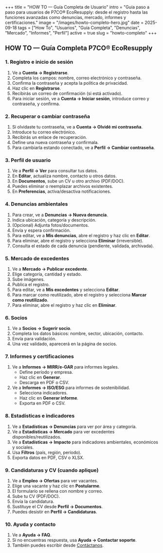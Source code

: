 +++
title = "HOW TO — Guía Completa de Usuario"
intro = "Guía paso a paso para usuarios de P7CO® EcoResupply: desde el registro hasta las funciones avanzadas como denuncias, mercado, informes y certificaciones."
image = "/images/howto-completo-hero.jpg"
date = 2025-09-18
tags = ["How To", "Usuarios", "Guía Completa", "Denuncias", "Mercado", "Informes", "Perfil"]
active = true
slug = "howto-completo"
+++

## HOW TO — Guía Completa P7CO® EcoResupply

### 1. Registro e inicio de sesión
1. Ve a **Cuenta → Registrarse**.  
2. Completa los campos: nombre, correo electrónico y contraseña.  
3. Confirma la contraseña y acepta la política de privacidad.  
4. Haz clic en **Registrarse**.  
5. Recibirás un correo de confirmación (si está activado).  
6. Para iniciar sesión, ve a **Cuenta → Iniciar sesión**, introduce correo y contraseña, y confirma.

### 2. Recuperar o cambiar contraseña
1. Si olvidaste tu contraseña, ve a **Cuenta → Olvidé mi contraseña**.  
2. Introduce tu correo electrónico.  
3. Recibirás un enlace de recuperación.  
4. Define una nueva contraseña y confírmala.  
5. Para cambiarla estando conectado, ve a **Perfil → Cambiar contraseña**.

### 3. Perfil de usuario
1. Ve a **Perfil → Ver** para consultar tus datos.  
2. En **Editar**, actualiza nombre, contacto u otros datos.  
3. En **Documentos**, sube un CV u otro archivo (PDF/DOC).  
4. Puedes eliminar o reemplazar archivos existentes.  
5. En **Preferencias**, activa/desactiva notificaciones.

### 4. Denuncias ambientales
1. Para crear, ve a **Denuncias → Nueva denuncia**.  
2. Indica ubicación, categoría y descripción.  
3. (Opcional) Adjunta fotos/documentos.  
4. Envía y espera confirmación.  
5. Para editar, ve a **Mis denuncias**, abre el registro y haz clic en **Editar**.  
6. Para eliminar, abre el registro y selecciona **Eliminar** (irreversible).  
7. Consulta el estado de cada denuncia (pendiente, validada, archivada).

### 5. Mercado de excedentes
1. Ve a **Mercado → Publicar excedente**.  
2. Elige categoría, cantidad y estado.  
3. Sube imágenes.  
4. Publica el registro.  
5. Para editar, ve a **Mis excedentes** y selecciona **Editar**.  
6. Para marcar como reutilizado, abre el registro y selecciona **Marcar como reutilizado**.  
7. Para eliminar, abre el registro y haz clic en **Eliminar**.

### 6. Socios
1. Ve a **Socios → Sugerir socio**.  
2. Completa los datos básicos: nombre, sector, ubicación, contacto.  
3. Envía para validación.  
4. Una vez validado, aparecerá en la página de socios.

### 7. Informes y certificaciones
1. Ve a **Informes → MIRR/e-GAR** para informes legales.  
   - Define período y empresa.  
   - Haz clic en **Generar**.  
   - Descarga en PDF o CSV.  
2. Ve a **Informes → ISO/ESG** para informes de sostenibilidad.  
   - Selecciona indicadores.  
   - Haz clic en **Generar informe**.  
   - Exporta en PDF o CSV.

### 8. Estadísticas e indicadores
1. Ve a **Estadísticas → Denuncias** para ver por área y categoría.  
2. Ve a **Estadísticas → Mercado** para ver excedentes disponibles/reutilizados.  
3. Ve a **Estadísticas → Impacto** para indicadores ambientales, económicos y sociales.  
4. Usa **Filtros** (país, región, período).  
5. Exporta datos en PDF, CSV o XLSX.

### 9. Candidaturas y CV (cuando aplique)
1. Ve a **Empleo → Ofertas** para ver vacantes.  
2. Elige una vacante y haz clic en **Postularme**.  
3. El formulario se rellena con nombre y correo.  
4. Sube tu CV (PDF/DOC).  
5. Envía la candidatura.  
6. Sustituye el CV desde **Perfil → Documentos**.  
7. Puedes desistir en **Perfil → Candidaturas**.

### 10. Ayuda y contacto
1. Ve a **Ayuda → FAQ**.  
2. Si no encuentras respuesta, usa **Ayuda → Contactar soporte**.  
3. También puedes escribir desde [Contáctanos](/es/home/contact).
